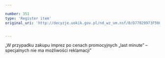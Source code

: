 ```yaml
---

number: 351
type: 'Register item'
original_uri: 'http://decyzje.uokik.gov.pl/nd_wz_um.nsf/0/D77029973F500577C12572DD0032950B?OpenDocument'


---
```


„W przypadku zakupu imprez po cenach promocyjnych „last minute” – specjalnych nie ma możliwości reklamacji”
